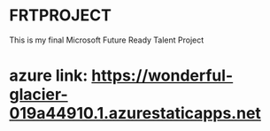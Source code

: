 # FRTPROJECT
This is my final Microsoft Future Ready Talent Project
# azure link: https://wonderful-glacier-019a44910.1.azurestaticapps.net
